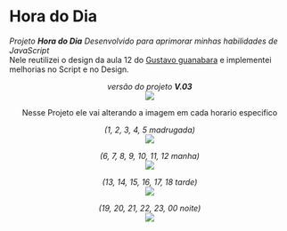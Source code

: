 # Hora do Dia

_Projeto **Hora do Dia** Desenvolvido para aprimorar minhas habilidades de JavaScript_<br>
Nele reutilizei o design da aula 12 do <a href="https://github.com/gustavoguanabara" targe="_blank">Gustavo guanabara</a> e implementei melhorias no Script e no Design.

<div align="center">

  _versão do projeto **V.03**_ <br>
  <img src="https://user-images.githubusercontent.com/88457552/165367097-65def23b-ab1a-4a2c-93f6-2037e88bf779.PNG">


  Nesse Projeto ele vai alterando a imagem em cada horario especifico

  _(1, 2, 3, 4, 5 madrugada)_ <br>
  <img src="https://user-images.githubusercontent.com/88457552/165378641-1c3da403-22db-461e-83c2-ad0414cb14dc.PNG">

 _(6, 7, 8, 9, 10, 11, 12 manha)_ <br>
  <img src="https://user-images.githubusercontent.com/88457552/165377501-6d7472cf-81ac-45ad-8a1b-6c20c5f585e5.PNG">

  _(13, 14, 15, 16, 17, 18 tarde)_ <br>
   <img src="https://user-images.githubusercontent.com/88457552/165377750-2804f8f8-3ff0-4c1e-bc6e-d5a293a25d8a.PNG">

  _(19, 20, 21, 22, 23, 00 noite)_ <br>
  <img src="https://user-images.githubusercontent.com/88457552/165379088-a75f7535-29f8-499c-b8c5-d2ae21cdf741.PNG">
</div>
